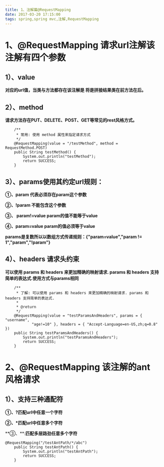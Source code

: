 ```yaml
---
title: 1、注解篇@RequestMapping
date: 2017-03-20 17:15:00
tags: spring,spring mvc,注解,RequestMapping
---
```

# 1、@RequestMapping 请求url注解该注解有四个参数
## 1）、value

**对应的url值，当类与方法都存在该注解是 将是拼接结果类在前方法在后。**

## 2）、method

**请求方法存在PUT、DELETE、POST、GET等常见的rest风格方式。**
```
	/**
	 * 常用: 使用 method 属性来指定请求方式
	 */
	@RequestMapping(value = "/testMethod", method = RequestMethod.POST)
	public String testMethod() {
		System.out.println("testMethod");
		return SUCCESS;
	}
```
## 3）、params使用其约定url规则：

**①、param 代表必须存在param这个参数**

**②、!param 不能包含这个参数**

**③、 param!=value param的值不能等于value**

**④、param=value param的值必须等于value**

**params是复数所以以数组方式传递规则：{"param=value","param != 1","param","!param"}**

## 4）、headers 请求头约束
**可以使用 params 和 headers 来更加精确的映射请求. params 和 headers 支持简单的表达式.使用方式与params相同**
```
	/**
	 * 了解: 可以使用 params 和 headers 来更加精确的映射请求. params 和 headers 支持简单的表达式.
	 * 
	 * @return
	 */
	@RequestMapping(value = "testParamsAndHeaders", params = { "username",
			"age!=10" }, headers = { "Accept-Language=en-US,zh;q=0.8" })
	public String testParamsAndHeaders() {
		System.out.println("testParamsAndHeaders");
		return SUCCESS;
	}
```
# 2、@RequestMapping 该注解的ant 风格请求
## 1）、支持三种通配符
**①、?匹配url中任意一个字符**

**②、\*匹配url中任意多个字符**

**③、\*\*:**匹配多层路劲任意多个字符**

```
@RequestMapping("/testAntPath/*/abc")
	public String testAntPath() {
		System.out.println("testAntPath");
		return SUCCESS;
	}
```


